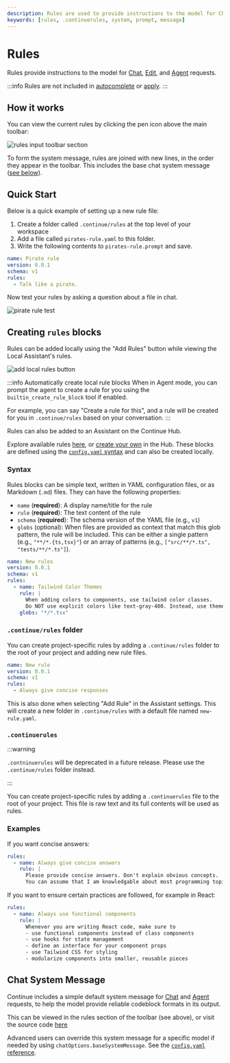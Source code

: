 ```yaml
---
description: Rules are used to provide instructions to the model for Chat, Edit, and Agent requests.
keywords: [rules, .continuerules, system, prompt, message]
---
```


# Rules

Rules provide instructions to the model for [Chat](../../chat/how-to-use-it.md), [Edit](../../edit/how-to-use-it.md), and [Agent](../../agent/how-to-use-it.md) requests.

:::info Rules are not included in [autocomplete](./autocomplete.mdx) or [apply](../model-roles/apply.mdx).
:::

## How it works
You can view the current rules by clicking the pen icon above the main toolbar:

![rules input toolbar section](/img/notch-rules.png)

To form the system message, rules are joined with new lines, in the order they appear in the toolbar. This includes the base chat system message ([see below](#chat-system-message)).

## Quick Start

Below is a quick example of setting up a new rule file:

1. Create a folder called `.continue/rules` at the top level of your workspace
2. Add a file called `pirates-rule.yaml` to this folder.
3. Write the following contents to `pirates-rule.prompt` and save.

```yaml title=".continue/rules/pirates-rule.yaml"
name: Pirate rule
version: 0.0.1
schema: v1
rules:
  - Talk like a pirate.
```

Now test your rules by asking a question about a file in chat.

![pirate rule test](/img/pirate-rule-test.png)


## Creating `rules` blocks
Rules can be added locally using the "Add Rules" button while viewing the Local Assistant's rules.

![add local rules button](/img/add-local-rules.png)

:::info Automatically create local rule blocks
When in Agent mode, you can prompt the agent to create a rule for you using the `builtin_create_rule_block` tool if enabled.

For example, you can say "Create a rule for this", and a rule will be created for you in `.continue/rules` based on your conversation.
:::

Rules can also be added to an Assistant on the Continue Hub. 

Explore available rules [here](https://hub.continue.dev/explore/rules), or [create your own](https://hub.continue.dev/new?type=block&blockType=rules) in the Hub. These blocks are defined using the [`config.yaml` syntax](../../reference.md#rules) and can also be created locally.

### Syntax

Rules blocks can be simple text, written in YAML configuration files, or as Markdown (`.md`) files. They can have the following properties:

- `name` (**required**): A display name/title for the rule
- `rule` (**required**): The text content of the rule
- `schema` (**required**): The schema version of the YAML file (e.g., `v1`)
- `globs` (optional): When files are provided as context that match this glob pattern, the rule will be included. This can be either a single pattern (e.g., `"**/*.{ts,tsx}"`) or an array of patterns (e.g., `["src/**/*.ts", "tests/**/*.ts"]`).

```yaml title=".continue/rules/colors-rule.yaml"
name: New rules
version: 0.0.1
schema: v1
rules:
  - name: Tailwind Color Themes
    rule: |
      When adding colors to components, use tailwind color classes.
      Do NOT use explicit colors like text-gray-400. Instead, use theme colors.
    globs: "*/*.tsx"
```
### `.continue/rules` folder
You can create project-specific rules by adding a `.continue/rules` folder to the root of your project and adding new rule files.

```yaml title=".continue/rules/new-rule.yaml"
name: New rule
version: 0.0.1
schema: v1
rules:
  - Always give concise responses

```
This is also done when selecting "Add Rule" in the Assistant settings. This will create a new folder in `.continue/rules` with a default file named `new-rule.yaml`. 

### `.continuerules`

:::warning

`.contninuerules` will be deprecated in a future release. Please use the `.continue/rules` folder instead.

:::

You can create project-specific rules by adding a `.continuerules` file to the root of your project. This file is raw text and its full contents will be used as rules.

### Examples

If you want concise answers:

```yaml title=".continue/rules/concise-rule.yaml"
rules:
  - name: Always give concise answers
    rule: | 
      Please provide concise answers. Don't explain obvious concepts. 
      You can assume that I am knowledgable about most programming topics.
```
If you want to ensure certain practices are followed, for example in React:

```yaml title=".continue/rules/functional-rule.yaml"
rules:
  - name: Always use functional components
    rule: | 
      Whenever you are writing React code, make sure to
      - use functional components instead of class components
      - use hooks for state management
      - define an interface for your component props
      - use Tailwind CSS for styling
      - modularize components into smaller, reusable pieces
```

## Chat System Message

Continue includes a simple default system message for [Chat](../../chat/how-to-use-it.md) and [Agent](../../agent/how-to-use-it.md) requests, to help the model provide reliable codeblock formats in its output.

This can be viewed in the rules section of the toolbar (see above), or visit the source code [here](https://github.com/continuedev/continue/blob/main/core/llm/constructMessages.ts#L4)

Advanced users can override this system message for a specific model if needed by using `chatOptions.baseSystemMessage`. See the [`config.yaml` reference](../../reference.md#models).

